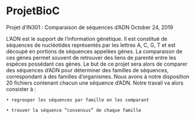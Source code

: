# ProjetBioC

Projet d’IN301 : Comparaison de séquences d’ADN
October 24, 2019


L’ADN est le support de l’information génétique. Il est constitué de séquences de nucléotides représentés par
les lettres A, C, G, T et est découpé en portions de séquences appelées gènes. La comparaison de ces gènes
permet souvent de retrouver des liens de parenté entre les espèces possédant ces gènes.
Le but de ce projet sera alors de comparer des séquences d’ADN pour déterminer des familles de séquences,
correspondant à des familles d’organismes.
Nous avons à notre disposition 20 fichiers contenant chacun une séquence d’ADN.
Notre travail va alors consister à :

    • regrouper les séquences par famille en les comparant
  
    • trouver la séquence ”consensus” de chaque famille
